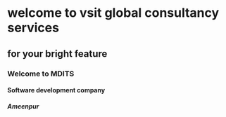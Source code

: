 <h1>welcome to vsit global consultancy services </h1>
<h2> for your bright feature </h2>


<h3>Welcome to MDITS</h3>
<h4> Software development company </h4>

<h5> Ameenpur<h5>